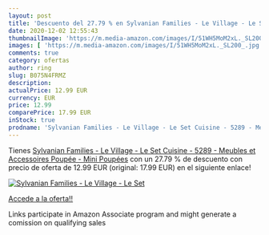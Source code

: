 ```yaml
---
layout: post
title: 'Descuento del 27.79 % en Sylvanian Families - Le Village - Le Set'
date: 2020-12-02 12:55:43
thumbnailImage: 'https://m.media-amazon.com/images/I/51WH5MoM2xL._SL200_.jpg'
images: [ 'https://m.media-amazon.com/images/I/51WH5MoM2xL._SL200_.jpg' ]
comments: true
category: ofertas
author: ring
slug: B075N4FRMZ
description:
actualPrice: 12.99 EUR
currency: EUR
price: 12.99
comparePrice: 17.99 EUR
inStock: true
prodname: 'Sylvanian Families - Le Village - Le Set Cuisine - 5289 - Meubles et Accessoires Poupée - Mini Poupées'
---
```


Tienes [Sylvanian Families - Le Village - Le Set Cuisine - 5289 - Meubles et Accessoires Poupée - Mini Poupées](https://www.amazon.fr/dp/B075N4FRMZ/?tag=tolees0d-21) con un 27.79 % de descuento con precio de oferta de 12.99 EUR (original: 17.99 EUR) en el siguiente enlace!

[![Sylvanian Families - Le Village - Le Set](https://m.media-amazon.com/images/I/51WH5MoM2xL._SL200_.jpg)](https://www.amazon.fr/dp/B075N4FRMZ/?tag=tolees0d-21)

[Accede a la oferta!!](https://www.amazon.fr/dp/B075N4FRMZ/?tag=tolees0d-21)

Links participate in Amazon Associate program and might generate a comission on qualifying sales


